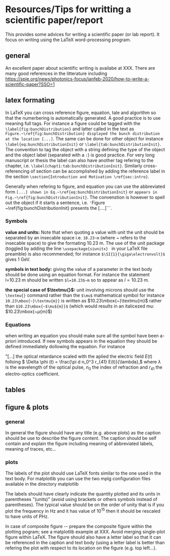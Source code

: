 # Resources/Tips for writting a scientific paper/report

This provides some advices for writing a scientific paper (or lab report). It focus on writing using the LaTeX word-processing program. 


## general
An excellent paper about scientific writing is availabe at XXX. There are many good references in the litterature including https://spie.org/news/photonics-focus/janfeb-2020/how-to-write-a-scientific-paper?SSO=1

## latex formating

In LaTeX you can cross reference figure, equation, tale and algorithm so that the numerbering is automatically generated. A good practice is to use meaning full tags. For instance a figure could be tagged with the ```\label{fig:bunchDistribution}``` and latter called in the text as ```Figure.~\ref{fig:bunchDistribution} displayed the bunch distribution at the location [...]```. The same can be done for other object for instance ```\label{eq:bunchDistributionInit}``` or ```\label{tab:bunchDistributionInit}```. The convention to tag the object with a string defining the type of the object and the object label (separated with a ```:```) is good practice. For very long manuscript or thesis the label can also have another tag refering to the chapter, i.e.  ```\label{chapt1:tab:bunchDistributionInit}```. Similarly cross-referencing of section can be accomplished by adding the reference label in the section ```\section{Introduction and Motivation \ref{sec:intro}```. 

Generally when refering to figure, and equation you can use the abbreviated form ```[...] shown in Eq.~\ref{eq:bunchDistributionInit}``` or ```appears in Fig.~\ref{fig:bunchDistributionInit}```. The convenstion is however to spell out the object if it starts a sentence, i.e. `'`Figure ~\ref{fig:bunchDistributionInit} presents the [....]```.


### Symbols
**value and units:** Note that when quoting a value with unit the unit should be separated by an insecable space i.e. ```10.23~m``` (where ~ refers to the insecable space) to give the formating $10.23\mbox{~m}$. The use of the unit package (toggled by adding the line ```\usepackage{siunitx}
``` in your LaTeX file preamble) is also recommended; for instance ```$\SI{1}{\giga\electronvolt}$``` gives $1\mbox{~GeV}$.

**symbols in text body:** giving the value of a parameter in the text body should be done using an equation format. For instance the statement l=10.23 m should be written  ```$l=10.23$~m``` so to appear as $l=10.23\mbox{~m}$. 

**the special case of $\textmu{}$:** unit involving microns should use the ```\textmu{}``` command rather than the ```$\mu$``` mathematical symbol for instance ```10.23\mbox{~}\textmu{m}}``` is written as $10.23\mbox{~}\textmu{m}$ rather than ```$10.23\mbox{~$\mu${m}}$``` (which would results in an italicezed mu: $10.23\mbox{~$\mu${m}$)

### Equations
when writing an equation you should make sure all the symbol have been a-priori introduced. If new symbols appears in the equation they should be defined immediately dollowing the equation. For instance

"[...] the optical retardance scaled with the aplied the electric field $E(t)$ folloing
$     \Delta \phi (t) = \frac{\pi d n_0^3 r_{41} E(t)}{\lambda},$
where $\lambda$ is the wavelength of the optical pulse, $n_0$ the index of refraction and $r_{41}$ the electro-optics coefficient. 



## tables

## figure & plots
### general
In general the figure should have any title (e.g. above plots) as the caption should be use to describe the figure content. The caption should be self contain and explain the figure including meaning of abbreviated labels, meaning of traces, etc...

### plots
The labels of the plot should use LaTeX fonts similar to the one used in the text body. For matplotlib you can use the two mplg configuration files available in the directory matplotlib 

The labels should have clearly indicate the quantity plotted and its units in parentheses "(units)" (avoid using brackets or others symbols instead of parentheses). The typical value should be on the order of unity that is if you plot the frequency in Hz and it has value of $10^15$ then it should be rescaled to have units of PHz. 

In case of composite figure -- prepare the composite figure within the plotting pogram; see a matplotlib example at XXX. Avoid merging single-plot figure within LaTeX. The figure should also have a letter label so that it can be referenced in the caption and text body (using a letter label is better than refering the plot with respect to its location on the figure (e.g. top left...). 
